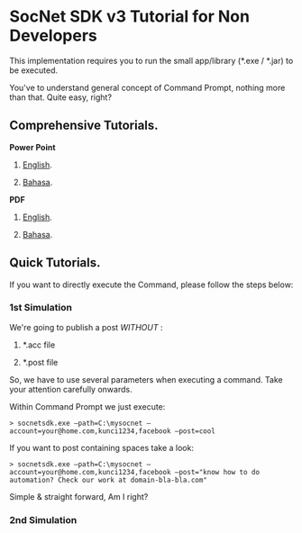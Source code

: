 # SocNet SDK v3 Tutorial for Non Developers
This implementation requires you to run the small app/library (*.exe / *.jar) to be executed.

You've to understand general concept of Command Prompt, nothing more than that. Quite easy, right?

## Comprehensive Tutorials.
**Power Point**
1. [English](tutorials-non-developers-english.pptx).

2. [Bahasa](tutorials-non-developers-indonesia.pptx).


**PDF**
1. [English](tutorials-non-developers-english.pdf).

2. [Bahasa](tutorials-non-developers-indonesia.pdf).


## Quick Tutorials.
If you want to directly execute the Command, please follow the steps below:

### 1st Simulation
We're going to publish a post *WITHOUT* :
1) *.acc file

2) *.post file

So, we have to use several parameters when executing a command. Take your attention carefully onwards.

Within Command Prompt we just execute:

```
> socnetsdk.exe –path=C:\mysocnet –account=your@home.com,kunci1234,facebook –post=cool
```

If you want to post containing spaces take a look:

```
> socnetsdk.exe –path=C:\mysocnet –account=your@home.com,kunci1234,facebook –post="know how to do automation? Check our work at domain-bla-bla.com"
```

Simple & straight forward, Am I right?


### 2nd Simulation
